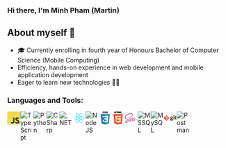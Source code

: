 ### Hi there, I'm Minh Pham (Martin) 

<!-- [<img align="left" alt="Minh Pham | LinkedIn" width="30px" src="https://cdn.jsdelivr.net/npm/simple-icon@v3/icons/linkedin.svg"/>][linkedin] -->

## About myself 👋
- 🎓 Currently enrolling in fourth year of Honours Bachelor of Computer Science (Mobile Computing)
- Efficiency, hands-on experience in web development and mobile application development
- Eager to learn new technologies 🧑‍💻

### Languages and Tools:
<img align="left" alt="JavaScript" width="30px" src="https://raw.githubusercontent.com/github/explore/80688e429a7d4ef2fca1e82350fe8e3517d3494d/topics/javascript/javascript.png"/>
<img align="left" alt="TypeScript" width="30px" src="https://www.vectorlogo.zone/logos/typescriptlang/typescriptlang-icon.svg"/>
<img align="left" alt="Python" width="30px" src="https://www.vectorlogo.zone/logos/python/python-icon.svg"/>
<img align="left" alt="CSharp" width="30px" src="https://cdn.worldvectorlogo.com/logos/c--4.svg"/>
<img align="left" alt=".NET" width="30px" src="https://cdn.worldvectorlogo.com/logos/dot-net-core-7.svg"/>
<img align="left" alt="React" width="30px" src="https://raw.githubusercontent.com/github/explore/80688e429a7d4ef2fca1e82350fe8e3517d3494d/topics/react/react.png"/>
<img align="left" alt="NodeJS" width="30px" src="https://www.vectorlogo.zone/logos/nodejs/nodejs-icon.svg"/>
<img align="left" alt="CSS" width="30px" src="https://raw.githubusercontent.com/github/explore/80688e429a7d4ef2fca1e82350fe8e3517d3494d/topics/css/css.png"/>
<img align="left" alt="HTML5" width="30px" src="https://raw.githubusercontent.com/github/explore/80688e429a7d4ef2fca1e82350fe8e3517d3494d/topics/html/html.png"/>
<img align="left" alt="SASS" width="30px" src="https://raw.githubusercontent.com/github/explore/80688e429a7d4ef2fca1e82350fe8e3517d3494d/topics/sass/sass.png"/>
<img align="left" alt="MSSQL" width="30px" src="https://cdn.worldvectorlogo.com/logos/microsoft-sql-server-1.svg"/>
<img align="left" alt="MySQL" width="30px" src="https://cdn.worldvectorlogo.com/logos/mysql-6.svg"/>
<img align="left" alt="Git" width="30px" src="https://raw.githubusercontent.com/github/explore/80688e429a7d4ef2fca1e82350fe8e3517d3494d/topics/git/git.png"/>
<img align="left" alt="Postman" width="30px" src="https://www.vectorlogo.zone/logos/getpostman/getpostman-icon.svg"/>

[linkedin]: www.linkedin.com/in/minh-pham-3120da



